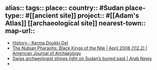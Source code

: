 alias::
tags::
place::
country:: #Sudan 
place-type:: #[[ancient site]] project:: #[[Adam's Atlas]] [[archaeological site]] 
nearest-town::
map-url::
-
- [History - Kerma Doukki Gel](https://kerma-doukkigel.ch/en/the-mission/history/)
- [The Nubian Pharaohs: Black Kings of the Nile | April 2008 (112.2) | American Journal of Archaeology](https://www.ajaonline.org/book-review/553)
- [Swiss archaeologist shines light on Sudan’s buried past | Arab News](https://www.arabnews.com/node/1052261/offbeat)
-